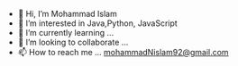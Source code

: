 - 👋 Hi, I’m Mohammad Islam
- 👀 I’m interested in Java,Python, JavaScript
- 🌱 I’m currently learning ...
- 💞️ I’m looking to collaborate ...
- 📫 How to reach me ... mohammadNislam92@gmail.com

<!---
mni4797/mni4797 is a ✨ special ✨ repository because its `README.md` (this file) appears on your GitHub profile.
You can click the Preview link to take a look at your changes.
--->
